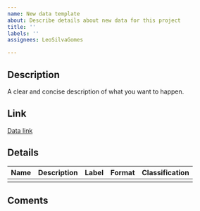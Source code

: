 ```yaml
---
name: New data template
about: Describe details about new data for this project
title: ''
labels: ''
assignees: LeoSilvaGomes

---
```


## Description
A clear and concise description of what you want to happen.

## Link

[Data link]()

## Details

| Name | Description | Label | Format | Classification |
| :-: | :-: | :-: | :-: | :-: |
|     |     |     |     |     |

<!-- Format -->
<!-- Float .2 -->
<!-- Progress Bar -->
<!-- Graphic -->
<!-- Histogram -->

## Coments
